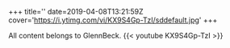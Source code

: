 +++
title=''
date=2019-04-08T13:21:59Z
cover='https://i.ytimg.com/vi/KX9S4Gp-TzI/sddefault.jpg'
+++

All content belongs to GlennBeck.
{{< youtube KX9S4Gp-TzI >}}
